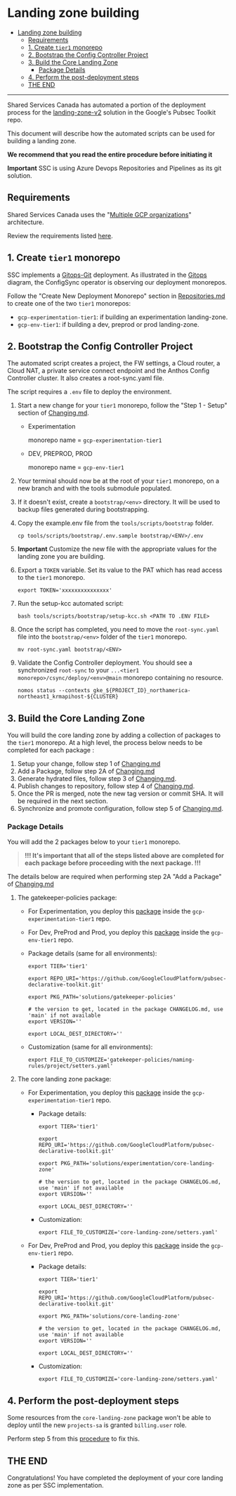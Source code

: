 # Landing zone building

- [Landing zone building](#landing-zone-building)
  - [Requirements](#requirements)
  - [1. Create `tier1` monorepo](#1-create-tier1-monorepo)
  - [2. Bootstrap the Config Controller Project](#2-bootstrap-the-config-controller-project)
  - [3. Build the Core Landing Zone](#3-build-the-core-landing-zone)
    - [Package Details](#package-details)
  - [4. Perform the post-deployment steps](#4-perform-the-post-deployment-steps)
  - [THE END](#the-end)

--------------------------------------

Shared Services Canada has automated a portion of the deployment process for the [landing-zone-v2](https://github.com/GoogleCloudPlatform/pubsec-declarative-toolkit/blob/main/docs/landing-zone-v2/README.md#Organization) solution in the Google's Pubsec Toolkit repo.

This document will describe how the automated scripts can be used for building a landing zone.

**We recommend that you read the entire procedure before initiating it**

**Important** SSC is using Azure Devops Repositories and Pipelines as its git solution.

## Requirements

Shared Services Canada uses the "[Multiple GCP organizations](https://github.com/GoogleCloudPlatform/pubsec-declarative-toolkit/blob/main/docs/landing-zone-v2/README.md#multiple-gcp-organizations)" architecture.

Review the requirements listed [here](https://github.com/GoogleCloudPlatform/pubsec-declarative-toolkit/blob/main/docs/landing-zone-v2/README.md#requirements).

## 1. Create `tier1` monorepo

SSC implements a [Gitops-Git](https://github.com/GoogleCloudPlatform/pubsec-declarative-toolkit/tree/main/docs/landing-zone-v2/README.md#gitops---git) deployment.
As illustrated in the [Gitops](../Architecture/Repository%20Structure.md#Gitops) diagram, the ConfigSync operator is observing our deployment monorepos.

Follow the "Create New Deployment Monorepo" section in [Repositories.md](./Repositories.md) to create one of the two `tier1` monorepos:

- `gcp-experimentation-tier1`: if building an experimentation landing-zone.
- `gcp-env-tier1`: if building a dev, preprod or prod landing-zone.

## 2. Bootstrap the Config Controller Project

The automated script creates a project, the FW settings, a Cloud router, a Cloud NAT, a private service connect endpoint and the Anthos Config Controller cluster. It also creates a root-sync.yaml file.

The script requires a `.env` file to deploy the environment.

1. Start a new change for your `tier1` monorepo, follow the "Step 1 - Setup" section of [Changing.md](./Changing.md).
    - Experimentation

        monorepo name = `gcp-experimentation-tier1`
    - DEV, PREPROD, PROD

        monorepo name = `gcp-env-tier1`
1. Your terminal should now be at the root of your `tier1` monorepo, on a new branch and with the tools submodule populated.
1. If it doesn't exist, create a `bootstrap/<env>` directory.  It will be used to backup files generated during bootstrapping.
1. Copy the example.env file from the `tools/scripts/bootstrap` folder.

    ```shell
    cp tools/scripts/bootstrap/.env.sample bootstrap/<ENV>/.env
    ```

2. **Important** Customize the new file with the appropriate values for the landing zone you are building.

3. Export a `TOKEN` variable.  Set its value to the PAT which has read access to the `tier1` monorepo.

    ```shell
    export TOKEN='xxxxxxxxxxxxxxx'
    ```

1. Run the setup-kcc automated script:

    ```shell
    bash tools/scripts/bootstrap/setup-kcc.sh <PATH TO .ENV FILE>
    ```

1. Once the script has completed, you need to move the `root-sync.yaml` file into the `bootstrap/<env>` folder of the `tier1` monorepo.

    ```shell
    mv root-sync.yaml bootstrap/<ENV>
    ```

1. Validate the Config Controller deployment.  You should see a synchronized `root-sync` to your `...<tier1 monorepo>/csync/deploy/<env>@main` monorepo containing no resource.

    ```shell
    nomos status --contexts gke_${PROJECT_ID}_northamerica-northeast1_krmapihost-${CLUSTER}
    ```

## 3. Build the Core Landing Zone

You will build the core landing zone by adding a collection of packages to the `tier1` monorepo.
At a high level, the process below needs to be completed for each package :

1. Setup your change, follow step 1 of [Changing.md](./Changing.md#step-1---setup)
1. Add a Package, follow step 2A of [Changing.md](./Changing.md#a-add-a-package)
1. Generate hydrated files, follow step 3 of [Changing.md](./Changing.md#step-3---hydrate).
1. Publish changes to repository, follow step 4 of [Changing.md](./Changing.md#step-4---publish).
1. Once the PR is merged, note the new tag version or commit SHA.  It will be required in the next section.
1. Synchronize and promote configuration, follow step 5 of [Changing.md](./Changing.md#step-5---synchronize--promote-configs).

### Package Details

You will add the 2 packages below to your `tier1` monorepo.
> **!!! It's important that all of the steps listed above are completed for each package before proceeding with the next package. !!!**

The details below are required when performing step 2A "Add a Package" of [Changing.md](./Changing.md)

1. The gatekeeper-policies package:

    - For Experimentation, you deploy this [package](https://github.com/GoogleCloudPlatform/pubsec-declarative-toolkit/tree/main/solutions/gatekeeper-policies) inside the `gcp-experimentation-tier1` repo.
    - For Dev, PreProd and Prod, you deploy this [package](https://github.com/GoogleCloudPlatform/pubsec-declarative-toolkit/tree/main/solutions/gatekeeper-policies) inside the `gcp-env-tier1` repo.
    - Package details (same for all environments):

        ```shell
        export TIER='tier1'

        export REPO_URI='https://github.com/GoogleCloudPlatform/pubsec-declarative-toolkit.git'

        export PKG_PATH='solutions/gatekeeper-policies'

        # the version to get, located in the package CHANGELOG.md, use 'main' if not available
        export VERSION=''

        export LOCAL_DEST_DIRECTORY=''
        ```

    - Customization (same for all environments):

        ```shell
        export FILE_TO_CUSTOMIZE='gatekeeper-policies/naming-rules/project/setters.yaml'
        ```

1. The core landing zone package:
    - For Experimentation, you deploy this [package](https://github.com/GoogleCloudPlatform/pubsec-declarative-toolkit/tree/main/solutions/experimentation/core-landing-zone) inside the `gcp-experimentation-tier1` repo.
      - Package details:

        ```shell
        export TIER='tier1'

        export REPO_URI='https://github.com/GoogleCloudPlatform/pubsec-declarative-toolkit.git'

        export PKG_PATH='solutions/experimentation/core-landing-zone'

        # the version to get, located in the package CHANGELOG.md, use 'main' if not available
        export VERSION=''

        export LOCAL_DEST_DIRECTORY=''
        ```

      - Customization:

          ```shell
          export FILE_TO_CUSTOMIZE='core-landing-zone/setters.yaml'
          ```

    - For Dev, PreProd and Prod, you deploy this [package](https://github.com/GoogleCloudPlatform/pubsec-declarative-toolkit/tree/main/solutions/core-landing-zone) inside the `gcp-env-tier1` repo.

      - Package details:

        ```shell
        export TIER='tier1'

        export REPO_URI='https://github.com/GoogleCloudPlatform/pubsec-declarative-toolkit.git'

        export PKG_PATH='solutions/core-landing-zone'

        # the version to get, located in the package CHANGELOG.md, use 'main' if not available
        export VERSION=''

        export LOCAL_DEST_DIRECTORY=''
        ```

      - Customization:

          ```shell
          export FILE_TO_CUSTOMIZE='core-landing-zone/setters.yaml'
          ```

## 4. Perform the post-deployment steps

Some resources from the `core-landing-zone` package won't be able to deploy until the new `projects-sa` is granted `billing.user` role.

Perform step 5 from this [procedure](https://github.com/GoogleCloudPlatform/pubsec-declarative-toolkit/blob/main/docs/landing-zone-v2/README.md#5-perform-the-post-deployment-steps) to fix this.

## THE END

Congratulations! You have completed the deployment of your core landing zone as per SSC implementation.
